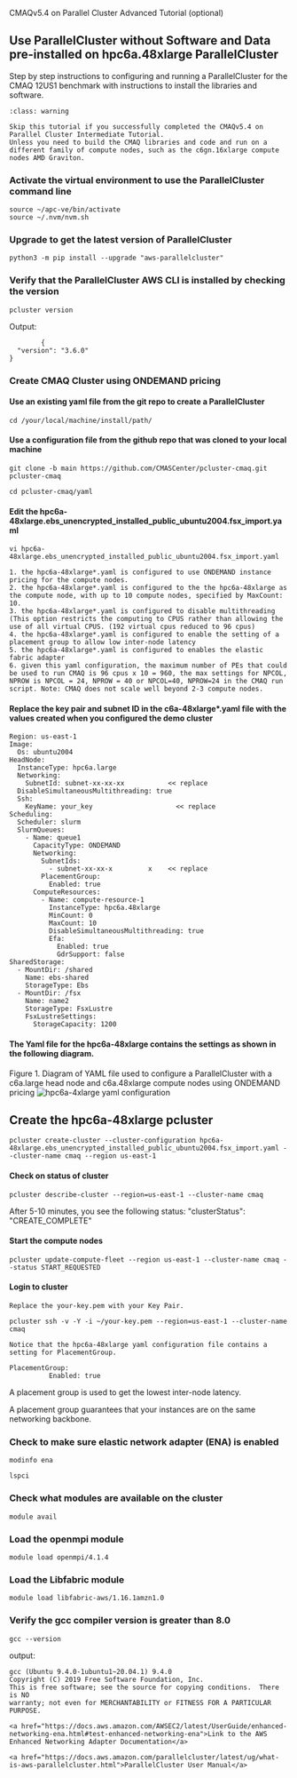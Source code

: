 CMAQv5.4 on Parallel Cluster Advanced Tutorial (optional)

## Use ParallelCluster without Software and Data pre-installed on hpc6a.48xlarge ParallelCluster

Step by step instructions to configuring and running a ParallelCluster for the CMAQ 12US1 benchmark with instructions to install the libraries and software.

```{admonition} Notice
:class: warning

Skip this tutorial if you successfully completed the CMAQv5.4 on Parallel Cluster Intermediate Tutorial.
Unless you need to build the CMAQ libraries and code and run on a different family of compute nodes, such as the c6gn.16xlarge compute nodes AMD Graviton.

```


### Activate the virtual environment to use the ParallelCluster command line

```
source ~/apc-ve/bin/activate
source ~/.nvm/nvm.sh
```

### Upgrade to get the latest version of ParallelCluster


`python3 -m pip install --upgrade "aws-parallelcluster"`

### Verify that the ParallelCluster AWS CLI is installed by checking the version


`pcluster version`

Output:

```
		{
  "version": "3.6.0"
}
```


### Create CMAQ Cluster using ONDEMAND pricing

#### Use an existing yaml file from the git repo to create a ParallelCluster

`cd /your/local/machine/install/path/`

#### Use a configuration file from the github repo that was cloned to your local machine

`git clone -b main https://github.com/CMASCenter/pcluster-cmaq.git pcluster-cmaq`


`cd pcluster-cmaq/yaml`

####  Edit the hpc6a-48xlarge.ebs_unencrypted_installed_public_ubuntu2004.fsx_import.yaml

`vi hpc6a-48xlarge.ebs_unencrypted_installed_public_ubuntu2004.fsx_import.yaml`

```{note}
1. the hpc6a-48xlarge*.yaml is configured to use ONDEMAND instance pricing for the compute nodes.
2. the hpc6a-48xlarge*.yaml is configured to the the hpc6a-48xlarge as the compute node, with up to 10 compute nodes, specified by MaxCount: 10.
3. the hpc6a-48xlarge*.yaml is configured to disable multithreading (This option restricts the computing to CPUS rather than allowing the use of all virtual CPUS. (192 virtual cpus reduced to 96 cpus)
4. the hpc6a-48xlarge*.yaml is configured to enable the setting of a placement group to allow low inter-node latency
5. the hpc6a-48xlarge*.yaml is configured to enables the elastic fabric adapter
6. given this yaml configuration, the maximum number of PEs that could be used to run CMAQ is 96 cpus x 10 = 960, the max settings for NPCOL, NPROW is NPCOL = 24, NPROW = 40 or NPCOL=40, NPROW=24 in the CMAQ run script. Note: CMAQ does not scale well beyond 2-3 compute nodes.
```

#### Replace the key pair and subnet ID in the c6a-48xlarge*.yaml file with the values created when you configured the demo cluster

```
Region: us-east-1
Image:
  Os: ubuntu2004
HeadNode:
  InstanceType: hpc6a.large
  Networking:
    SubnetId: subnet-xx-xx-xx           << replace
  DisableSimultaneousMultithreading: true
  Ssh:
    KeyName: your_key                     << replace
Scheduling:
  Scheduler: slurm
  SlurmQueues:
    - Name: queue1
      CapacityType: ONDEMAND
      Networking:
        SubnetIds:
          - subnet-xx-xx-x         x    << replace
        PlacementGroup:
          Enabled: true
      ComputeResources:
        - Name: compute-resource-1
          InstanceType: hpc6a.48xlarge
          MinCount: 0
          MaxCount: 10
          DisableSimultaneousMultithreading: true
          Efa:
            Enabled: true
            GdrSupport: false
SharedStorage:
  - MountDir: /shared
    Name: ebs-shared
    StorageType: Ebs
  - MountDir: /fsx
    Name: name2
    StorageType: FsxLustre
    FsxLustreSettings:
      StorageCapacity: 1200
```

#### The Yaml file for the hpc6a-48xlarge contains the settings as shown in the following diagram.

Figure 1. Diagram of YAML file used to configure a ParallelCluster with a c6a.large head node and c6a.48xlarge compute nodes using ONDEMAND pricing
![hpc6a-4xlarge yaml configuration](../../yml_plots/hpc6a-48xlarge-yaml.png)



## Create the hpc6a-48xlarge pcluster

`pcluster create-cluster --cluster-configuration hpc6a-48xlarge.ebs_unencrypted_installed_public_ubuntu2004.fsx_import.yaml --cluster-name cmaq --region us-east-1`

#### Check on status of cluster

`pcluster describe-cluster --region=us-east-1 --cluster-name cmaq`


After 5-10 minutes, you see the following status: "clusterStatus": "CREATE_COMPLETE"

#### Start the compute nodes

`pcluster update-compute-fleet --region us-east-1 --cluster-name cmaq --status START_REQUESTED`

#### Login to cluster
```{note}
Replace the your-key.pem with your Key Pair.
```

`pcluster ssh -v -Y -i ~/your-key.pem --region=us-east-1 --cluster-name cmaq`

```{note}
Notice that the hpc6a-48xlarge yaml configuration file contains a setting for PlacementGroup.
```

```
PlacementGroup:
          Enabled: true
```
 
A placement group is used to get the lowest inter-node latency. 

A placement group guarantees that your instances are on the same networking backbone. 

### Check to make sure elastic network adapter (ENA) is enabled

`modinfo ena`

`lspci`

### Check what modules are available on the cluster

`module avail`

### Load the openmpi module

`module load openmpi/4.1.4`

### Load the Libfabric module

`module load libfabric-aws/1.16.1amzn1.0`

### Verify the gcc compiler version is greater than 8.0

`gcc --version`

output:

```
gcc (Ubuntu 9.4.0-1ubuntu1~20.04.1) 9.4.0
Copyright (C) 2019 Free Software Foundation, Inc.
This is free software; see the source for copying conditions.  There is NO
warranty; not even for MERCHANTABILITY or FITNESS FOR A PARTICULAR PURPOSE.

```

```{seealso}
<a href="https://docs.aws.amazon.com/AWSEC2/latest/UserGuide/enhanced-networking-ena.html#test-enhanced-networking-ena">Link to the AWS Enhanced Networking Adapter Documentation</a>
```

```{seealso}
<a href="https://docs.aws.amazon.com/parallelcluster/latest/ug/what-is-aws-parallelcluster.html">ParallelCluster User Manual</a>
```
